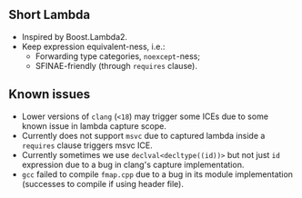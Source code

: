 ## Short Lambda

- Inspired by Boost.Lambda2.
- Keep expression equivalent-ness, i.e.:
  - Forwarding type categories, `noexcept`-ness;
  - SFINAE-friendly (through `requires` clause).

## Known issues

- Lower versions of `clang` (`<18`) may trigger some ICEs due to some known issue in lambda capture scope.
- Currently does not support `msvc` due to captured lambda inside a `requires` clause triggers msvc ICE.
- Currently sometimes we use `declval<decltype((id))>` but not just `id` expression due to a bug in clang's capture implementation.
- `gcc` failed to compile `fmap.cpp` due to a bug in its module implementation (successes to compile if using header file).